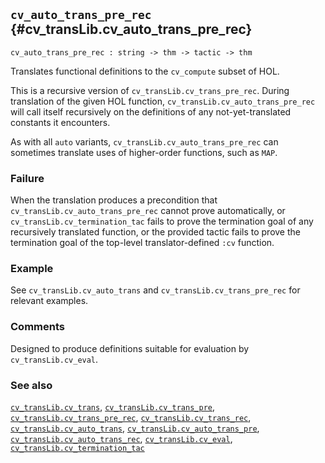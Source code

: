 ## `cv_auto_trans_pre_rec` {#cv_transLib.cv_auto_trans_pre_rec}


```
cv_auto_trans_pre_rec : string -> thm -> tactic -> thm
```



Translates functional definitions to the `cv_compute` subset of HOL.


This is a recursive version of `cv_transLib.cv_trans_pre_rec`. During
translation of the given HOL function, `cv_transLib.cv_auto_trans_pre_rec` will
call itself recursively on the definitions of any not-yet-translated constants
it encounters.

As with all `auto` variants, `cv_transLib.cv_auto_trans_pre_rec` can sometimes
translate uses of higher-order functions, such as `MAP`.

### Failure

When the translation produces a precondition that
`cv_transLib.cv_auto_trans_pre_rec` cannot prove automatically, or
`cv_transLib.cv_termination_tac` fails to prove the termination goal of any
recursively translated function, or the provided tactic fails to prove the
termination goal of the top-level translator-defined `:cv` function.

### Example

See `cv_transLib.cv_auto_trans` and `cv_transLib.cv_trans_pre_rec` for
relevant examples.

### Comments

Designed to produce definitions suitable for evaluation by `cv_transLib.cv_eval`.

### See also

[`cv_transLib.cv_trans`](#cv_transLib.cv_trans), [`cv_transLib.cv_trans_pre`](#cv_transLib.cv_trans_pre), [`cv_transLib.cv_trans_pre_rec`](#cv_transLib.cv_trans_pre_rec), [`cv_transLib.cv_trans_rec`](#cv_transLib.cv_trans_rec), [`cv_transLib.cv_auto_trans`](#cv_transLib.cv_auto_trans), [`cv_transLib.cv_auto_trans_pre`](#cv_transLib.cv_auto_trans_pre), [`cv_transLib.cv_auto_trans_rec`](#cv_transLib.cv_auto_trans_rec), [`cv_transLib.cv_eval`](#cv_transLib.cv_eval), [`cv_transLib.cv_termination_tac`](#cv_transLib.cv_termination_tac)

